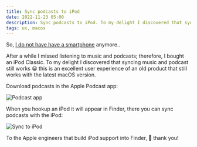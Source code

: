 ```yaml
---
title: Sync podcasts to iPod
date: 2022-11-23 05:00
description: Sync podcasts to iPod. To my delight I discovered that syncing music and podcast still works.
tags: ux, macos
---
```


So, [I do not have have a smartphone](../../2021/i-do-not-have-a-smartphone/) anymore..

After a while I missed listening to music and podcasts; therefore, I bought an iPod Classic. 
To my delight I discovered that syncing music and podcast still works 😀 this is an excellent
user experience of an old product that still works with the latest macOS version.


Download podcasts in the Apple Podcast app:

![Podcast app](../../../assets/images/journal/sync-podcasts-to-ipod/podcast-app.png "Podcast app")


When you hookup an iPod it will appear in Finder, there you can sync podcasts with the iPod:

![Sync to iPod](../../../assets/images/journal/sync-podcasts-to-ipod/podcast-ipod-sync.png "Sync to iPod")

To the Apple engineers that build iPod support into Finder, 🥳 thank you!
